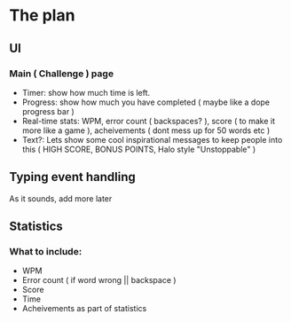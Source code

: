 # The plan

## UI

### Main ( Challenge ) page
- Timer: show how much time is left.
- Progress: show how much you have completed ( maybe like a dope progress bar )
- Real-time stats: WPM, error count ( backspaces? ), score ( to make it more like a game ), acheivements ( dont mess up for 50 words etc )
- Text?: Lets show some cool inspirational messages to keep people into this ( HIGH SCORE, BONUS POINTS, Halo style "Unstoppable" )

## Typing event handling
As it sounds, add more later

## Statistics

### What to include:
- WPM
- Error count ( if word wrong || backspace )
- Score
- Time
- Acheivements as part of statistics
